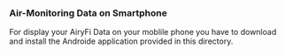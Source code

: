 ### Air-Monitoring Data on Smartphone

For display your AiryFi Data on your moblile phone you have to download and install the Androide application provided in this directory.

